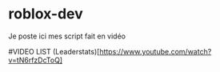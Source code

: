 # roblox-dev
Je poste ici mes script fait en vidéo

#VIDEO LIST
(Leaderstats)[https://www.youtube.com/watch?v=tN6rfzDcToQ]

